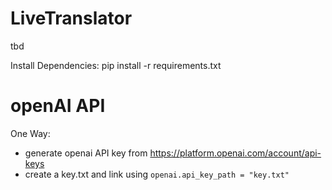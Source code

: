 # LiveTranslator
tbd

Install Dependencies: pip install -r requirements.txt

# openAI API
One Way:
- generate openai API key from https://platform.openai.com/account/api-keys
- create a key.txt and link using `openai.api_key_path = "key.txt"`
